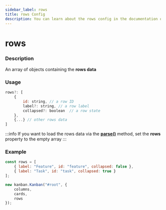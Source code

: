 ```yaml
---
sidebar_label: rows
title: rows Config
description: You can learn about the rows config in the documentation of the DHTMLX JavaScript Kanban library. Browse developer guides and API reference, try out code examples and live demos, and download a free 30-day evaluation version of DHTMLX Kanban.
---
```


# rows

### Description

An array of objects containing the **rows data**

### Usage

```jsx
rows?: [
	{
		id: string, // a row ID
		label?: string, // a row label
		collapsed?: boolean  // a row state
	},
	{...} // other rows data
]
```
:::info
If you want to load the rows data via the [**parse()**](../../methods/js_kanban_parse_method) method, set the **rows** property to the empty array
:::

### Example

```jsx {1-4,9}
const rows = [
	{ label: "Feature", id: "feature", collapsed: false },
	{ label: "Task", id: "task", collapsed: true }
];

new kanban.Kanban("#root", {
	columns,
	cards,
	rows
});
```
